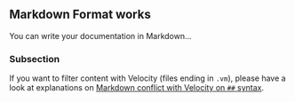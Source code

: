 Markdown Format works
---------------

You can write your documentation in Markdown...

<!-- MACRO{toc|fromDepth=1|toDepth=2} -->

### Subsection

If you want to filter content with Velocity (files ending in `.vm`), please have a look at
explanations on [Markdown conflict with Velocity on `##` syntax](./markdown-velocity.html).